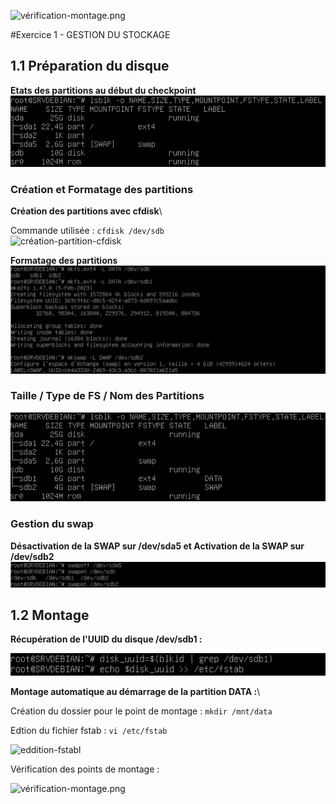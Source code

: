 ![vérification-montage.png](https://github.com/Tr3n4rT/TSSR-Checkpoint-1-Mathieu/blob/main/IMAGE_CHECKPOINT/vérification-montage.png)

#Exercice 1 - GESTION DU STOCKAGE

## 1.1 Préparation du disque

__Etats des partitions au début du checkpoint__
![etat-partition-start](https://github.com/Tr3n4rT/TSSR-Checkpoint-1-Mathieu/blob/main/IMAGE_CHECKPOINT/etat-partition-lancement.png)


### Création et Formatage des partitions
__Création des partitions avec cfdisk__\

Commande utilisée : `cfdisk /dev/sdb`\
![création-partition-cfdisk](https://github.com/Tr3n4rT/TSSR-Checkpoint-1-Mathieu/blob/main/IMAGE_CHECKPOINT/création-partition-cfdisk.png)

__Formatage des partitions__
![formatage-partitions](https://github.com/Tr3n4rT/TSSR-Checkpoint-1-Mathieu/blob/main/IMAGE_CHECKPOINT/formatage-partitions.png)

### Taille / Type de FS / Nom des Partitions

![taille-type-nom-partitions](https://github.com/Tr3n4rT/TSSR-Checkpoint-1-Mathieu/blob/main/IMAGE_CHECKPOINT/taille-type-nom-partitions.png)


### Gestion du swap
__Désactivation de la SWAP sur /dev/sda5 et Activation de la SWAP sur /dev/sdb2__
![gestion-swapp](https://github.com/Tr3n4rT/TSSR-Checkpoint-1-Mathieu/blob/main/IMAGE_CHECKPOINT/gestion-swapp.png)

## 1.2 Montage

__Récupération de l'UUID du disque /dev/sdb1 :__

![recuperation-uuid](https://github.com/Tr3n4rT/TSSR-Checkpoint-1-Mathieu/blob/main/IMAGE_CHECKPOINT/recuperation-uuid.png)

__Montage automatique au démarrage de la partition DATA :__\

Création du dossier pour le point de montage : 
`mkdir /mnt/data`

Edtion du fichier fstab : 
`vi /etc/fstab`

![eddition-fstabl](https://github.com/Tr3n4rT/TSSR-Checkpoint-1-Mathieu/blob/main/IMAGE_CHECKPOINT/eddition-fstabl)

Vérification des points de montage :

![vérification-montage.png](https://github.com/Tr3n4rT/TSSR-Checkpoint-1-Mathieu/blob/main/IMAGE_CHECKPOINT/vérification-montage.png)

